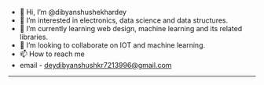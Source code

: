 - 👋 Hi, I’m @dibyanshushekhardey
- 👀 I’m interested in electronics, data science and data structures.
- 🌱 I’m currently learning web design, machine learning and its related libraries.
- 💞️ I’m looking to collaborate on IOT and machine learning.
- 📫 How to reach me 
- email - deydibyanshushkr7213996@gmail.com


<!---
dibyanshushekhardey/dibyanshushekhardey is a ✨ special ✨ repository because its `README.md` (this file) appears on your GitHub profile.
You can click the Preview link to take a look at your changes.
--->

---
<!---
<img align="left" alt="dibyanshushekhardey's Github Stats" src="https://github-readme-stats.vercel.app/api?username=dibyanshushekhardey&show_icons=true&hide_border=true"/>
--->
